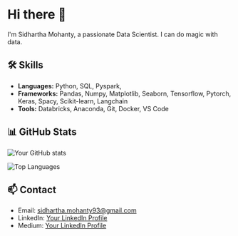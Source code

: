 # Hi there 👋

I'm Sidhartha Mohanty, a passionate Data Scientist. I can do magic with data.

## 🛠️ Skills

- **Languages:** Python, SQL, Pyspark,
- **Frameworks:** Pandas, Numpy, Matplotlib, Seaborn, Tensorflow, Pytorch, Keras, Spacy, Scikit-learn, Langchain
- **Tools:** Databricks, Anaconda, Git, Docker, VS Code

## 📊 GitHub Stats

![Your GitHub stats](https://github-readme-stats.vercel.app/api?username=kid-sid&show_icons=true&theme=radical)

![Top Languages](https://github-readme-stats.vercel.app/api/top-langs/?username=kid-sid&layout=compact&theme=radical)

## 📫 Contact

- Email: sidhartha.mohanty93@gmail.com
- LinkedIn: [Your LinkedIn Profile](https://www.linkedin.com/in/smohanty93/)
- Medium: [Your LinkedIn Profile](https://www.medium.com/@mohanty93/)
  
